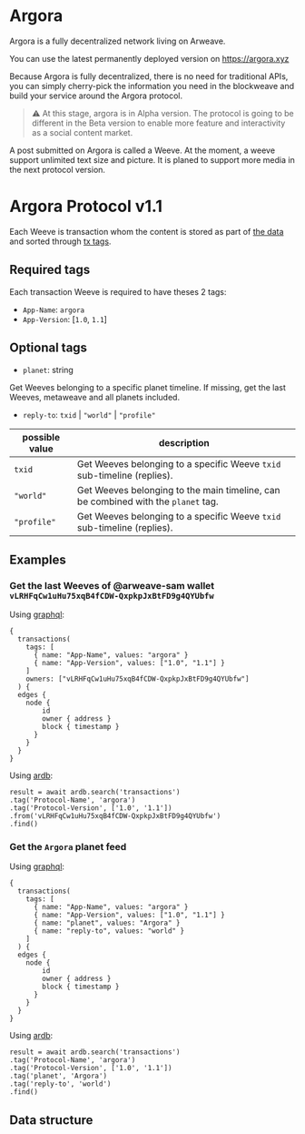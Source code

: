 # Argora

Argora is a fully decentralized network living on Arweave.

You can use the latest permanently deployed version on https://argora.xyz

Because Argora is fully decentralized, there is no need for traditional APIs, you can simply cherry-pick the information you need in the blockweave and build your service around the Argora protocol.

>⚠️ At this stage, argora is in Alpha version. The protocol is going to be different in the Beta version to enable more feature and interactivity as a social content market.

A post submitted on Argora is called a Weeve. At the moment, a weeve support unlimited text size and picture. It is planed to support more media in the next protocol version.

# Argora Protocol v1.1

Each Weeve is transaction whom the content is stored as part of [the data](https://github.com/ArweaveTeam/arweave-js#create-a-data-transaction) and sorted through [tx tags](https://github.com/ArweaveTeam/arweave-js#add-tags-to-a-transaction).

## Required tags

Each transaction Weeve is required to have theses 2 tags:

- `App-Name`: `argora`
- `App-Version`: [`1.0`, `1.1`]

## Optional tags

- `planet`: string

Get Weeves belonging to a specific planet timeline.
If missing, get the last Weeves, metaweave and all planets included.

- `reply-to`: `txid` | `"world"` | `"profile"`

possible value      | description
--------------------|------------------------
`txid`              | Get Weeves belonging to a specific Weeve `txid` sub-timeline (replies).
`"world"`           | Get Weeves belonging to the main timeline, can be combined with the `planet` tag.
`"profile"`         | Get Weeves belonging to a specific Weeve `txid` sub-timeline (replies).

## Examples

### Get the last Weeves of @arweave-sam wallet `vLRHFqCw1uHu75xqB4fCDW-QxpkpJxBtFD9g4QYUbfw`

Using [graphql](https://arweave.net/graphql):
```
{
  transactions(
    tags: [
      { name: "App-Name", values: "argora" }
      { name: "App-Version", values: ["1.0", "1.1"] }
    ]
    owners: ["vLRHFqCw1uHu75xqB4fCDW-QxpkpJxBtFD9g4QYUbfw"]
  ) {
  edges {
    node {
        id
        owner { address }
        block { timestamp }
      }
    }
  }
}
```

Using [ardb](https://github.com/textury/ardb):
```
result = await ardb.search('transactions')
.tag('Protocol-Name', 'argora')
.tag('Protocol-Version', ['1.0', '1.1'])
.from('vLRHFqCw1uHu75xqB4fCDW-QxpkpJxBtFD9g4QYUbfw')
.find()
```

### Get the `Argora` planet feed

Using [graphql](https://arweave.net/graphql):
```
{
  transactions(
    tags: [
      { name: "App-Name", values: "argora" }
      { name: "App-Version", values: ["1.0", "1.1"] }
      { name: "planet", values: "Argora" }
      { name: "reply-to", values: "world" }
    ]
  ) {
  edges {
    node {
        id
        owner { address }
        block { timestamp }
      }
    }
  }
}
```

Using [ardb](https://github.com/textury/ardb):
```
result = await ardb.search('transactions')
.tag('Protocol-Name', 'argora')
.tag('Protocol-Version', ['1.0', '1.1'])
.tag('planet', 'Argora')
.tag('reply-to', 'world')
.find()
```

## Data structure

